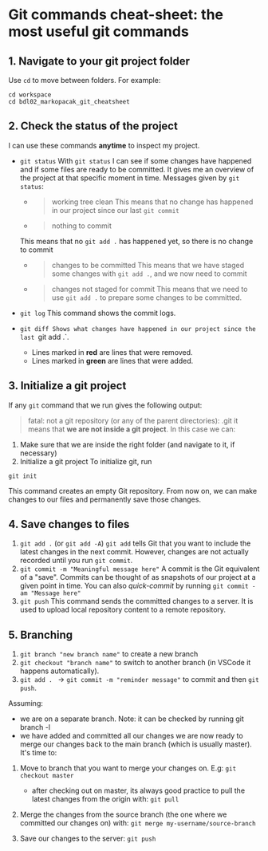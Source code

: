# Git commands cheat-sheet: the most useful git commands
## 1. Navigate to your git project folder
Use `cd` to move between folders. For example:
```
cd workspace
cd bdl02_markopacak_git_cheatsheet
```
## 2. Check the status of the project
I can use these commands **anytime** to inspect my project.
- `git status`
    With `git status` I can see if some changes have happened and if some files are ready to be committed. 
    It gives me an overview of the project at that specific moment in time.
    Messages given by `git status`:
    - > working tree clean
    This means that no change has happened in our project since our last `git commit`
    - > nothing to commit
    
    This means that no `git add .` has happened yet, so there is no change to commit
    - > changes to be committed
    This means that we have staged some changes with `git add .`, and we now need to commit 
    - > changes not staged for commit
    This means that we need to use `git add .` to prepare some changes to be committed.
- `git log` 
    This command shows the commit logs.
- `git diff
    Shows what changes have happened in our project since the last `git add .`.
    - Lines marked in **red** are lines that were removed.
    - Lines marked in **green** are lines that were added.
## 3. Initialize a git project 
If any `git` command that we run gives the following output:
> fatal: not a git repository (or any of the parent directories): .git
it means that **we are not inside a git project**.
In this case we can:
1. Make sure that we are inside the right folder (and navigate to it, if necessary)
2. Initialize a git project
To initialize git, run 
```
git init
```
This command creates an empty Git repository. From now on, we can make changes to our files and permanently save those changes.
## 4. Save changes to files
1. `git add .` (or `git add -A`)
    `git add` tells Git that you want to include the latest changes in the next commit. However, changes are not actually recorded until you run `git commit`.
2. `git commit -m "Meaningful message here"`
    A commit is the Git equivalent of a "save". Commits can be thought of as snapshots of our project at a given point in time.
    You can also *quick-commit* by running `git commit -am "Message here"`
3. `git push`
    This command sends the committed changes to a server. It is used to upload local repository content to a remote repository. 
## 5. Branching
1. `git branch "new branch name"` to create a new branch
2. `git checkout "branch name"` to switch to another branch (in VSCode it happens automatically).
3. `git add . ` -> `git commit -m "reminder message"` to commit and then `git push`.

Assuming:
- we are on a separate branch. Note: it can be checked by running git branch -l
- we have added and committed all our changes
we are now ready to merge our changes back to the main branch (which is usually master). It's time to:
1. Move to branch that you want to merge your changes on.
    E.g: `git checkout master`
    
    - after checking out on master, its always good practice to pull the latest changes from the origin with:
    `git pull`
    
2. Merge the changes from the source branch (the one where we committed our changes on) with:
    `git merge my-username/source-branch`
    
3. Save our changes to the server:
    `git push`
